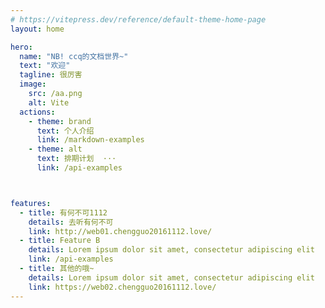 ```yaml
---
# https://vitepress.dev/reference/default-theme-home-page
layout: home

hero:
  name: "NB! ccq的文档世界~"
  text: "欢迎"
  tagline: 很厉害
  image:
    src: /aa.png
    alt: Vite
  actions:
    - theme: brand
      text: 个人介绍
      link: /markdown-examples
    - theme: alt
      text: 排期计划  ···
      link: /api-examples



features:
  - title: 有何不可1112
    details: 去听有何不可
    link: http://web01.chengguo20161112.love/
  - title: Feature B
    details: Lorem ipsum dolor sit amet, consectetur adipiscing elit
    link: /api-examples
  - title: 其他的哦~
    details: Lorem ipsum dolor sit amet, consectetur adipiscing elit
    link: https://web02.chengguo20161112.love/
---
```


